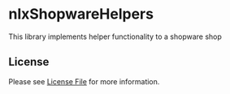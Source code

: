 nlxShopwareHelpers
==================

This library implements helper functionality to a shopware shop

License
-------

Please see [License File](LICENSE) for more information.
